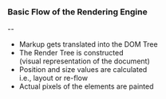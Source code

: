 ### Basic Flow of the Rendering Engine

--

<ul>
  <li class="basic-flow-box basic-flow-box--translate fragment"
    data-fragment-index="1">
    Markup gets translated into the DOM Tree
  </li>
  <li class="basic-flow-box basic-flow-box--construct fragment"
    data-fragment-index="2">
    The Render Tree is constructed<br/>(visual representation of the document)
  </li>
  <li class="basic-flow-box basic-flow-box--calculate fragment"
    data-fragment-index="3">
    Position and size values are calculated<br/>i.e., layout or re-flow
  </li>
  <li class="basic-flow-box basic-flow-box--paint fragment"
    data-fragment-index="4">
    Actual pixels of the elements are painted
  </li>
</ul>

